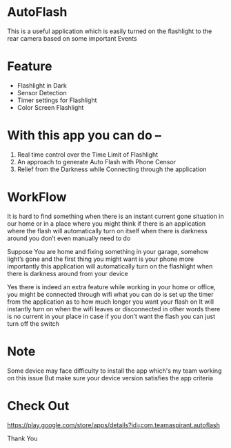 # AutoFlash

This is a useful application which is easily turned on the flashlight to the rear camera based on some important Events

# Feature

* Flashlight in Dark
* Sensor Detection
* Timer settings for Flashlight
* Color Screen Flashlight


# With this app you can do –

1. Real time control over the Time Limit of Flashlight
2. An approach to generate Auto Flash with Phone Censor
3. Relief from the Darkness while Connecting through the application



# WorkFlow

It is hard to find something when there is an instant current gone situation in our home or in a place where you might think if there is an application where the flash will automatically turn on itself when there is darkness around you don’t even manually need to do

Suppose You are home and fixing something in your garage, somehow light’s gone and the first thing you might want is your phone more importantly this application will automatically turn on the flashlight when there is darkness around from your device

Yes there is indeed an extra feature while working in your home or office, you might be connected through wifi what you can do is set up the timer from the application as to how much longer you want your flash on It will instantly turn on when the wifi leaves or disconnected in other words there is no current in your place in case if you don’t want the flash you can just turn off the switch

# Note
Some device may face difficulty to install the app which's my team working on this issue But make sure your device version satisfies the app criteria

# Check Out
https://play.google.com/store/apps/details?id=com.teamaspirant.autoflash

Thank You



